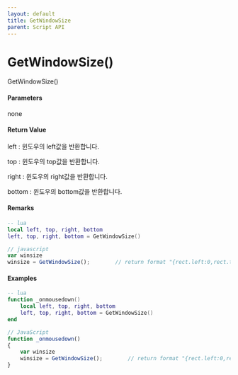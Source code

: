 ```yaml
---
layout: default
title: GetWindowSize
parent: Script API
---
```

# GetWindowSize\(\)

GetWindowSize\(\)

#### Parameters

none

#### Return Value

left : 윈도우의 left값을 반환합니다.

top : 윈도우의 top값을 반환합니다.

right : 윈도우의 right값을 반환합니다.

bottom : 윈도우의 bottom값을 반환합니다.

#### Remarks



```lua
-- lua
local left, top, right, bottom
left, top, right, bottom = GetWindowSize()
```

```js
// javascript
var winsize
winsize = GetWindowSize();        // return format "{rect.left:0,rect.top:0,rect.right:1920,rect.bottom:1080}"
```

#### 

#### Examples

```lua
-- lua
function _onmousedown()
    local left, top, right, bottom
    left, top, right, bottom = GetWindowSize()
end
```

```js
// JavaScript
function _onmousedown()
{    
    var winsize
    winsize = GetWindowSize();        // return format "{rect.left:0,rect.top:0,rect.right:1920,rect.bottom:1080}"
}
```



